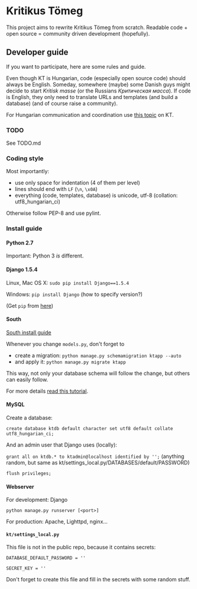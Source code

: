 # Kritikus Tömeg

This project aims to rewrite Kritikus Tömeg from scratch. Readable code + open source = community driven development (hopefully).

## Developer guide

If you want to participate, here are some rules and guide.

Even though KT is Hungarian, code (especially open source code) should always be English. Someday, somewhere (maybe) some Danish guys might decide to start *Kritisk masse* (or the Russians *Критическая масса*). If code is English, they only need to translate URLs and templates (and build a database) (and of course raise a community).

For Hungarian communication and coordination use [this topic](http://kritikustomeg.org/forum.php?tid=187) on KT.

### TODO

See TODO.md

### Coding style

Most importantly:

- use only space for indentation (4 of them per level)
- lines should end with `LF` (`\n`, `\x0A`)
- everything (code, templates, database) is unicode, utf-8 (collation: utf8_hungarian_ci)

Otherwise follow PEP-8 and use pylint.

### Install guide

#### Python 2.7

Important: Python 3 *is* different.

#### Django 1.5.4

Linux, Mac OS X: `sudo pip install Django==1.5.4`

Windows: `pip install Django` (how to specify version?)

(Get `pip` from [here](http://www.pip-installer.org/en/latest/))

#### South

[South install guide](http://south.readthedocs.org/en/latest/installation.html)

Whenever you change `models.py`, don't forget to

- create a migration: `python manage.py schemamigration ktapp --auto`
- and apply it: `python manage.py migrate ktapp`

This way, not only your database schema will follow the change, but others can easily follow.

For more details [read this tutorial](http://south.readthedocs.org/en/latest/tutorial/part1.html).

#### MySQL

Create a database:

`create database ktdb default character set utf8 default collate utf8_hungarian_ci;`

And an admin user that Django uses (locally):

`grant all on ktdb.* to ktadmin@localhost identified by '';` (anything random, but same as kt/settings_local.py/DATABASES/default/PASSWORD)

`flush privileges;`

#### Webserver

For development: Django

`python manage.py runserver [<port>]`

For production: Apache, Lighttpd, nginx...

#### `kt/settings_local.py`

This file is not in the public repo, because it contains secrets:

`DATABASE_DEFAULT_PASSWORD = ''`

`SECRET_KEY = ''`

Don't forget to create this file and fill in the secrets with some random stuff.
